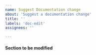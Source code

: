 ```yaml
---
name: Suggest Documentation change
about: 'Suggest a documentation change'
title: ''
labels: 'doc-edit'
assignees: ''

---
```


<!-- Write here a short summary of the proposed documentation change -->

#### Section to be modified

<!-- Indicate here which section shall be modified -->
